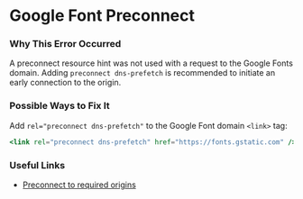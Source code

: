 # Google Font Preconnect

### Why This Error Occurred

A preconnect resource hint was not used with a request to the Google Fonts domain. Adding `preconnect dns-prefetch` is recommended to initiate an early connection to the origin.

### Possible Ways to Fix It

Add `rel="preconnect dns-prefetch"` to the Google Font domain `<link>` tag:

```jsx
<link rel="preconnect dns-prefetch" href="https://fonts.gstatic.com" />
```

### Useful Links

- [Preconnect to required origins](https://web.dev/uses-rel-preconnect/)
